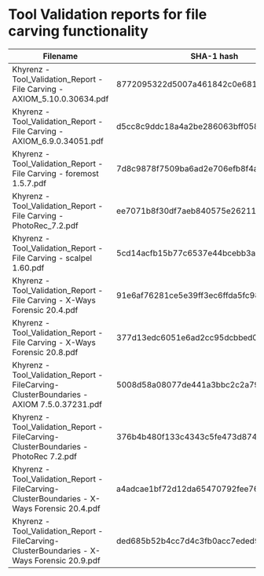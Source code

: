 # Tool Validation reports for file carving functionality

| Filename                                                                   | SHA-1 hash                               |
| -------------------------------------------------------------------------- | ---------------------------------------- |
| Khyrenz - Tool_Validation_Report - File Carving - AXIOM_5.10.0.30634.pdf   | 8772095322d5007a461842c0e68131dbaafecf8c |
| Khyrenz - Tool_Validation_Report - File Carving - AXIOM_6.9.0.34051.pdf    | d5cc8c9ddc18a4a2be286063bff058f1908e78db |
| Khyrenz - Tool_Validation_Report - File Carving - foremost 1.5.7.pdf       | 7d8c9878f7509ba6ad2e706efb8f4af58f626e90 |
| Khyrenz - Tool_Validation_Report - File Carving - PhotoRec_7.2.pdf         | ee7071b8f30df7aeb840575e26211bad3353e536 |
| Khyrenz - Tool_Validation_Report - File Carving - scalpel 1.60.pdf         | 5cd14acfb15b77c6537e44bcebb3adea402f647d |
| Khyrenz - Tool_Validation_Report - File Carving - X-Ways Forensic 20.4.pdf | 91e6af76281ce5e39ff3ec6ffda5fc98a5ee1801 |
| Khyrenz - Tool_Validation_Report - File Carving - X-Ways Forensic 20.8.pdf | 377d13edc6051e6ad2cc95dcbbed00c8eee7f893 |
| Khyrenz - Tool_Validation_Report - FileCarving-ClusterBoundaries - AXIOM 7.5.0.37231.pdf     | 5008d58a08077de441a3bbc2c2a79efec74d4ba3 |
| Khyrenz - Tool_Validation_Report - FileCarving-ClusterBoundaries - PhotoRec 7.2.pdf          | 376b4b480f133c4343c5fe473d87431188a86049 |
| Khyrenz - Tool_Validation_Report - FileCarving-ClusterBoundaries - X-Ways Forensic 20.4.pdf  | a4adcae1bf72d12da65470792fee765426c71e91 |
| Khyrenz - Tool_Validation_Report - FileCarving-ClusterBoundaries - X-Ways Forensic 20.9.pdf  | ded685b52b4cc7d4c3fb0acc7eded92cf430625f |
